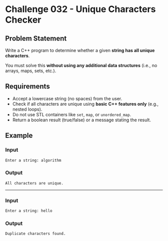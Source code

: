# Challenge 032 - Unique Characters Checker

## Problem Statement

Write a C++ program to determine whether a given **string has all unique characters**.

You must solve this **without using any additional data structures** (i.e., no arrays, maps, sets, etc.).

## Requirements

- Accept a lowercase string (no spaces) from the user.
- Check if all characters are unique using **basic C++ features only** (e.g., nested loops).
- Do not use STL containers like `set`, `map`, or `unordered_map`.
- Return a boolean result (true/false) or a message stating the result.

## Example

### Input
```
Enter a string: algorithm
```
### Output
```
All characters are unique.
```
---
### Input
```
Enter a string: hello
```
### Output
```
Duplicate characters found.
```